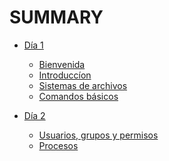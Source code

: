 # SUMMARY

- [Día 1]()
    - [Bienvenida](./dia_1/00_bienvenida.md)
    - [Introduccíon](./dia_1/01_introducción.md)
    - [Sistemas de archivos](./dia_1/02_sistemas_archivos.md)
    - [Comandos básicos](./dia_1/03_comandos_basicos.md)

- [Día 2]()
    - [Usuarios, grupos y permisos](./dia_2/05_usuarios_permisos.md)
    - [Procesos ](./dia_2/06_procesos.md)

<!---
- [Día 3]()
    - [Vim](./dia_3/04_vim.md)
    - [Pipes y filtrado](./dia_3/07_pipes_filtrado.md)

- [Día 4]()
    - [Instalación de paquetes.](./dia_4/08_instalacion.md)
    - [Scripts](./dia_4/09_scripts.md)
    - [Dispositivos](./dia_4/10_dispositivos.md)

- [Día 5]()
    - [Historia](./dia_5/11_historia.md)
    - [Consejos de instalación](./dia_5/12_consejos.md)
    - [Visita]()
--->
